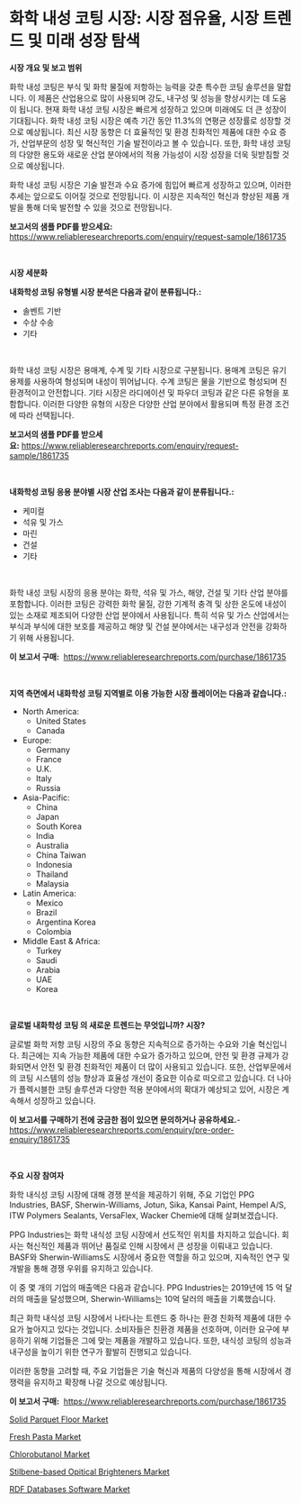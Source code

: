 <p><h1>화학 내성 코팅 시장: 시장 점유율, 시장 트렌드 및 미래 성장 탐색</h1></p><p><strong>시장 개요 및 보고 범위</strong></p>
<p><p>화학 내성 코팅은 부식 및 화학 물질에 저항하는 능력을 갖춘 특수한 코팅 솔루션을 말합니다. 이 제품은 산업용으로 많이 사용되며 강도, 내구성 및 성능을 향상시키는 데 도움이 됩니다. 현재 화학 내성 코팅 시장은 빠르게 성장하고 있으며 미래에도 더 큰 성장이 기대됩니다. 화학 내성 코팅 시장은 예측 기간 동안 11.3%의 연평균 성장률로 성장할 것으로 예상됩니다. 최신 시장 동향은 더 효율적인 및 환경 친화적인 제품에 대한 수요 증가, 산업부문의 성장 및 혁신적인 기술 발전이라고 볼 수 있습니다. 또한, 화학 내성 코팅의 다양한 용도와 새로운 산업 분야에서의 적용 가능성이 시장 성장을 더욱 뒷받침할 것으로 예상됩니다. </p><p>화학 내성 코팅 시장은 기술 발전과 수요 증가에 힘입어 빠르게 성장하고 있으며, 이러한 추세는 앞으로도 이어질 것으로 전망됩니다. 이 시장은 지속적인 혁신과 향상된 제품 개발을 통해 더욱 발전할 수 있을 것으로 전망됩니다.</p></p>
<p><strong>보고서의 샘플 PDF를 받으세요:</strong> <a href="https://www.reliableresearchreports.com/enquiry/request-sample/1861735">https://www.reliableresearchreports.com/enquiry/request-sample/1861735</a></p>
<p>&nbsp;</p>
<p><strong>시장 세분화</strong></p>
<p><strong>내화학성 코팅 유형별 시장 분석은 다음과 같이 분류됩니다.:</strong></p>
<p><ul><li>솔벤트 기반</li><li>수상 수송</li><li>기타</li></ul></p>
<p>&nbsp;</p>
<p><p>화학 내성 코팅 시장은 용매계, 수계 및 기타 시장으로 구분됩니다. 용매계 코팅은 유기 용제를 사용하여 형성되며 내성이 뛰어납니다. 수계 코팅은 물을 기반으로 형성되며 친환경적이고 안전합니다. 기타 시장은 라디에이션 및 파우더 코팅과 같은 다른 유형을 포함합니다. 이러한 다양한 유형의 시장은 다양한 산업 분야에서 활용되며 특정 환경 조건에 따라 선택됩니다.</p></p>
<p><strong>보고서의 샘플 PDF를 받으세요:</strong>&nbsp;<a href="https://www.reliableresearchreports.com/enquiry/request-sample/1861735">https://www.reliableresearchreports.com/enquiry/request-sample/1861735</a></p>
<p>&nbsp;</p>
<p><strong> 내화학성 코팅 응용 분야별 시장 산업 조사는 다음과 같이 분류됩니다.:</strong></p>
<p><ul><li>케미컬</li><li>석유 및 가스</li><li>마린</li><li>건설</li><li>기타</li></ul></p>
<p>&nbsp;</p>
<p><p>화학 내성 코팅 시장의 응용 분야는 화학, 석유 및 가스, 해양, 건설 및 기타 산업 분야를 포함합니다. 이러한 코팅은 강력한 화학 물질, 강한 기계적 충격 및 상한 온도에 내성이 있는 소재로 제조되어 다양한 산업 분야에서 사용됩니다. 특히 석유 및 가스 산업에서는 부식과 부식에 대한 보호를 제공하고 해양 및 건설 분야에서는 내구성과 안전을 강화하기 위해 사용됩니다.</p></p>
<p><strong>이 보고서 구매:</strong>&nbsp; <a href="https://www.reliableresearchreports.com/purchase/1861735">https://www.reliableresearchreports.com/purchase/1861735</a></p>
<p>&nbsp;</p>
<p><strong>지역 측면에서 내화학성 코팅 지역별로 이용 가능한 시장 플레이어는 다음과 같습니다.:</strong></p>
<p><ul>
    <li>
        North America:
        <ul>
            <li>United States</li>
            <li>Canada</li>
        </ul>
    </li>
    <li>
        Europe:
        <ul>
            <li>Germany</li>
            <li>France</li>
            <li>U.K.</li>
            <li>Italy</li>
            <li>Russia</li>
        </ul>
    </li>
    <li>
        Asia-Pacific:
        <ul>
            <li>China</li>
            <li>Japan</li>
            <li>South Korea</li>
            <li>India</li>
            <li>Australia</li>
            <li>China Taiwan</li>
            <li>Indonesia</li>
            <li>Thailand</li>
            <li>Malaysia</li>
        </ul>
    </li>
    <li>
        Latin America:
        <ul>
            <li>Mexico</li>
            <li>Brazil</li>
            <li>Argentina Korea</li>
            <li>Colombia</li>
        </ul>
    </li>
    <li>
        Middle East & Africa:
        <ul>
            <li>Turkey</li>
            <li>Saudi</li>
            <li>Arabia</li>
            <li>UAE</li>
            <li>Korea</li>
        </ul>
    </li>
    </ul></p>
<p>&nbsp;</p>
<p><strong>글로벌 내화학성 코팅 의 새로운 트렌드는 무엇입니까? 시장?</strong></p>
<p><p>글로벌 화학 저항 코팅 시장의 주요 동향은 지속적으로 증가하는 수요와 기술 혁신입니다. 최근에는 지속 가능한 제품에 대한 수요가 증가하고 있으며, 안전 및 환경 규제가 강화되면서 안전 및 환경 친화적인 제품이 더 많이 사용되고 있습니다. 또한, 산업부문에서의 코팅 시스템의 성능 향상과 효율성 개선이 중요한 이슈로 떠오르고 있습니다. 더 나아가 플렉시블한 코팅 솔루션과 다양한 적용 분야에서의 확대가 예상되고 있어, 시장은 계속해서 성장하고 있습니다.</p></p>
<p><strong>이 보고서를 구매하기 전에 궁금한 점이 있으면 문의하거나 공유하세요.</strong>- <a href="https://www.reliableresearchreports.com/enquiry/pre-order-enquiry/1861735">https://www.reliableresearchreports.com/enquiry/pre-order-enquiry/1861735</a></p>
<p>&nbsp;</p>
<p><strong>주요 시장 참여자</strong></p>
<p><p>화학 내식성 코팅 시장에 대해 경쟁 분석을 제공하기 위해, 주요 기업인 PPG Industries, BASF, Sherwin-Williams, Jotun, Sika, Kansai Paint, Hempel A/S, ITW Polymers Sealants, VersaFlex, Wacker Chemie에 대해 살펴보겠습니다.</p><p>PPG Industries는 화학 내식성 코팅 시장에서 선도적인 위치를 차지하고 있습니다. 회사는 혁신적인 제품과 뛰어난 품질로 인해 시장에서 큰 성장을 이뤄내고 있습니다. BASF와 Sherwin-Williams도 시장에서 중요한 역할을 하고 있으며, 지속적인 연구 및 개발을 통해 경쟁 우위를 유지하고 있습니다.</p><p>이 중 몇 개의 기업의 매출액은 다음과 같습니다. PPG Industries는 2019년에 15 억 달러의 매출을 달성했으며, Sherwin-Williams는 10억 달러의 매출을 기록했습니다.</p><p>최근 화학 내식성 코팅 시장에서 나타나는 트렌드 중 하나는 환경 친화적 제품에 대한 수요가 높아지고 있다는 것입니다. 소비자들은 친환경 제품을 선호하며, 이러한 요구에 부응하기 위해 기업들은 그에 맞는 제품을 개발하고 있습니다. 또한, 내식성 코팅의 성능과 내구성을 높이기 위한 연구가 활발히 진행되고 있습니다.</p><p>이러한 동향을 고려할 때, 주요 기업들은 기술 혁신과 제품의 다양성을 통해 시장에서 경쟁력을 유지하고 확장해 나갈 것으로 예상됩니다.</p></p>
<p><strong>이 보고서 구매:</strong>&nbsp;&nbsp;<a href="https://www.reliableresearchreports.com/purchase/1861735">https://www.reliableresearchreports.com/purchase/1861735</a></p>
<p><p><a href="https://angry-finch-aaf.notion.site/Solid-Parquet-Floor-Market-Provides-Detailed-Segmentation-of-this-Market-based-on-Type-Application--a40268f307824b74af80751c607c3b01">Solid Parquet Floor Market</a></p><p><a href="https://view.publitas.com/reportprime-1/fresh-pasta-market-size-growing-and-forecasted-for-period-from-2024-2031-and-provides-complete-market-analysis-of-this-market/">Fresh Pasta Market</a></p><p><a href="https://github.com/FassouRP/Market-Research-Report-List-3/blob/main/chlorobutanol-market.md">Chlorobutanol Market</a></p><p><a href="https://issuu.com/reportprime-2/docs/stilbene-based-opitical-brighteners-market-size-20">Stilbene-based Opitical Brighteners Market</a></p><p><a href="https://chivalrous-flock-a86.notion.site/RDF-Databases-Software-Market-Size-Growth-Outlook-from-2024-to-2031-projecting-at-Market-s-Trends--0ce36aed38c64e5a9894e7e36dfb8127">RDF Databases Software Market</a></p></p>
